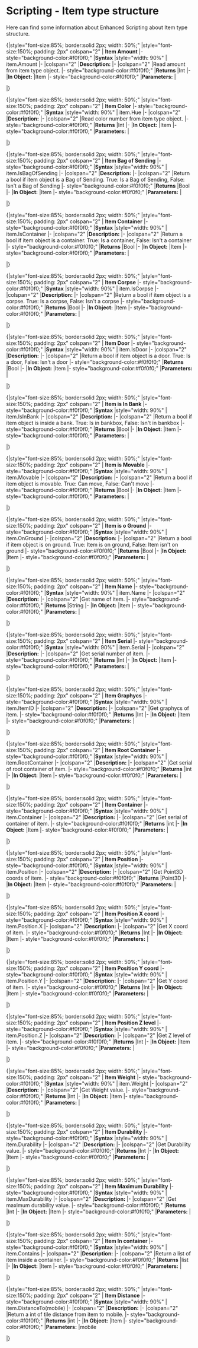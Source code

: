 #  Scripting - Item type structure 
Here can find some information about Enhanced Scripting about Item type structure.


{|style="font-size:85%; border:solid 2px; width: 50%;"
|style="font-size:150%;  padding: 2px" colspan="2" | **Item Amount**
|- style="background-color:#f0f0f0;"
|**Syntax**
|style="width: 90%" | item.Amount
|-
|colspan="2" |**Description:**
|-
|colspan="2" |Read amount from item type object.
|- style="background-color:#f0f0f0;"
|**Returns**
|Int
|-
|**In Object:**
|Item
|- style="background-color:#f0f0f0;"
|**Parameters:**
|

|}

{|style="font-size:85%; border:solid 2px; width: 50%;"
|style="font-size:150%;  padding: 2px" colspan="2" | **Item Color**
|- style="background-color:#f0f0f0;"
|**Syntax**
|style="width: 90%" | item.Hue
|-
|colspan="2" |**Description:**
|-
|colspan="2" |Read color number from item type object.
|- style="background-color:#f0f0f0;"
|**Returns**
|Int
|-
|**In Object:**
|Item
|- style="background-color:#f0f0f0;"
|**Parameters:**
|

|}

{|style="font-size:85%; border:solid 2px; width: 50%;"
|style="font-size:150%;  padding: 2px" colspan="2" | **Item Bag of Sending**
|- style="background-color:#f0f0f0;"
|**Syntax**
|style="width: 90%" | item.IsBagOfSending
|-
|colspan="2" |**Description:**
|-
|colspan="2" |Return a bool if item object is a Bag of Sending. True: Is a Bag of Sending, False: Isn't a Bag of Sending
|- style="background-color:#f0f0f0;"
|**Returns**
|Bool
|-
|**In Object:**
|Item
|- style="background-color:#f0f0f0;"
|**Parameters:**
|

|}

{|style="font-size:85%; border:solid 2px; width: 50%;"
|style="font-size:150%;  padding: 2px" colspan="2" | **Item Container**
|- style="background-color:#f0f0f0;"
|**Syntax**
|style="width: 90%" | item.IsContainer
|-
|colspan="2" |**Description:**
|-
|colspan="2" |Return a bool if item object is a container. True: Is a container, False: Isn't a container
|- style="background-color:#f0f0f0;"
|**Returns**
|Bool
|-
|**In Object:**
|Item
|- style="background-color:#f0f0f0;"
|**Parameters:**
|

|}

{|style="font-size:85%; border:solid 2px; width: 50%;"
|style="font-size:150%;  padding: 2px" colspan="2" | **Item Corpse**
|- style="background-color:#f0f0f0;"
|**Syntax**
|style="width: 90%" | item.IsCorpse
|-
|colspan="2" |**Description:**
|-
|colspan="2" |Return a bool if item object is a corpse. True: Is a corpse, False: Isn't a corpse
|- style="background-color:#f0f0f0;"
|**Returns**
|Bool
|-
|**In Object:**
|Item
|- style="background-color:#f0f0f0;"
|**Parameters:**
|

|}

{|style="font-size:85%; border:solid 2px; width: 50%;"
|style="font-size:150%;  padding: 2px" colspan="2" | **Item Door**
|- style="background-color:#f0f0f0;"
|**Syntax**
|style="width: 90%" | item.IsDoor
|-
|colspan="2" |**Description:**
|-
|colspan="2" |Return a bool if item object is a door. True: Is a door, False: Isn't a door
|- style="background-color:#f0f0f0;"
|**Returns**
|Bool
|-
|**In Object:**
|Item
|- style="background-color:#f0f0f0;"
|**Parameters:**
|

|}

{|style="font-size:85%; border:solid 2px; width: 50%;"
|style="font-size:150%;  padding: 2px" colspan="2" | **Item is In Bank**
|- style="background-color:#f0f0f0;"
|**Syntax**
|style="width: 90%" | item.IsInBank
|-
|colspan="2" |**Description:**
|-
|colspan="2" |Return a bool if item object is inside a bank. True: Is in bankbox, False: Isn't in bankbox
|- style="background-color:#f0f0f0;"
|**Returns**
|Bool
|-
|**In Object:**
|Item
|- style="background-color:#f0f0f0;"
|**Parameters:**
|

|}

{|style="font-size:85%; border:solid 2px; width: 50%;"
|style="font-size:150%;  padding: 2px" colspan="2" | **Item is Movable**
|- style="background-color:#f0f0f0;"
|**Syntax**
|style="width: 90%" | item.Movable
|-
|colspan="2" |**Description:**
|-
|colspan="2" |Return a bool if item object is movable. True: Can move, False: Can't move
|- style="background-color:#f0f0f0;"
|**Returns**
|Bool
|-
|**In Object:**
|Item
|- style="background-color:#f0f0f0;"
|**Parameters:**
|

|}

{|style="font-size:85%; border:solid 2px; width: 50%;"
|style="font-size:150%;  padding: 2px" colspan="2" | **Item is o Ground**
|- style="background-color:#f0f0f0;"
|**Syntax**
|style="width: 90%" | item.OnGround
|-
|colspan="2" |**Description:**
|-
|colspan="2" |Return a bool if item object is on ground. True: Item is on ground, False: Item isn't on ground
|- style="background-color:#f0f0f0;"
|**Returns**
|Bool
|-
|**In Object:**
|Item
|- style="background-color:#f0f0f0;"
|**Parameters:**
|

|}

{|style="font-size:85%; border:solid 2px; width: 50%;"
|style="font-size:150%;  padding: 2px" colspan="2" | **Item Name**
|- style="background-color:#f0f0f0;"
|**Syntax**
|style="width: 90%" | item.Name
|-
|colspan="2" |**Description:**
|-
|colspan="2" |Get name of item.
|- style="background-color:#f0f0f0;"
|**Returns**
|String
|-
|**In Object:**
|Item
|- style="background-color:#f0f0f0;"
|**Parameters:**
|

|}

{|style="font-size:85%; border:solid 2px; width: 50%;"
|style="font-size:150%;  padding: 2px" colspan="2" | **Item Serial**
|- style="background-color:#f0f0f0;"
|**Syntax**
|style="width: 90%" | item.Serial
|-
|colspan="2" |**Description:**
|-
|colspan="2" |Get serial number of item.
|- style="background-color:#f0f0f0;"
|**Returns**
|Int
|-
|**In Object:**
|Item
|- style="background-color:#f0f0f0;"
|**Parameters:**
|

|}

{|style="font-size:85%; border:solid 2px; width: 50%;"
|style="font-size:150%;  padding: 2px" colspan="2" | **Item Graphycs**
|- style="background-color:#f0f0f0;"
|**Syntax**
|style="width: 90%" | item.ItemID
|-
|colspan="2" |**Description:**
|-
|colspan="2" |Get graphycs of item.
|- style="background-color:#f0f0f0;"
|**Returns**
|Int
|-
|**In Object:**
|Item
|- style="background-color:#f0f0f0;"
|**Parameters:**
|

|}

{|style="font-size:85%; border:solid 2px; width: 50%;"
|style="font-size:150%;  padding: 2px" colspan="2" | **Item Root Container**
|- style="background-color:#f0f0f0;"
|**Syntax**
|style="width: 90%" | item.RootContainer
|-
|colspan="2" |**Description:**
|-
|colspan="2" |Get serial of root container of item.
|- style="background-color:#f0f0f0;"
|**Returns**
|int
|-
|**In Object:**
|Item
|- style="background-color:#f0f0f0;"
|**Parameters:**
|

|}

{|style="font-size:85%; border:solid 2px; width: 50%;"
|style="font-size:150%;  padding: 2px" colspan="2" | **Item Container**
|- style="background-color:#f0f0f0;"
|**Syntax**
|style="width: 90%" | item.Container
|-
|colspan="2" |**Description:**
|-
|colspan="2" |Get serial of container of item.
|- style="background-color:#f0f0f0;"
|**Returns**
|int
|-
|**In Object:**
|Item
|- style="background-color:#f0f0f0;"
|**Parameters:**
|

|}

{|style="font-size:85%; border:solid 2px; width: 50%;"
|style="font-size:150%;  padding: 2px" colspan="2" | **Item Position**
|- style="background-color:#f0f0f0;"
|**Syntax**
|style="width: 90%" | item.Position
|-
|colspan="2" |**Description:**
|-
|colspan="2" |Get Point3D coords of item.
|- style="background-color:#f0f0f0;"
|**Returns**
|Point3D
|-
|**In Object:**
|Item
|- style="background-color:#f0f0f0;"
|**Parameters:**
|

|}

{|style="font-size:85%; border:solid 2px; width: 50%;"
|style="font-size:150%;  padding: 2px" colspan="2" | **Item Position X coord**
|- style="background-color:#f0f0f0;"
|**Syntax**
|style="width: 90%" | item.Position.X
|-
|colspan="2" |**Description:**
|-
|colspan="2" |Get X coord of item.
|- style="background-color:#f0f0f0;"
|**Returns**
|Int
|-
|**In Object:**
|Item
|- style="background-color:#f0f0f0;"
|**Parameters:**
|

|}

{|style="font-size:85%; border:solid 2px; width: 50%;"
|style="font-size:150%;  padding: 2px" colspan="2" | **Item Position Y coord**
|- style="background-color:#f0f0f0;"
|**Syntax**
|style="width: 90%" | item.Position.Y
|-
|colspan="2" |**Description:**
|-
|colspan="2" |Get Y coord of item.
|- style="background-color:#f0f0f0;"
|**Returns**
|Int
|-
|**In Object:**
|Item
|- style="background-color:#f0f0f0;"
|**Parameters:**
|

|}

{|style="font-size:85%; border:solid 2px; width: 50%;"
|style="font-size:150%;  padding: 2px" colspan="2" | **Item Position Z level**
|- style="background-color:#f0f0f0;"
|**Syntax**
|style="width: 90%" | item.Position.Z
|-
|colspan="2" |**Description:**
|-
|colspan="2" |Get Z level of item.
|- style="background-color:#f0f0f0;"
|**Returns**
|Int
|-
|**In Object:**
|Item
|- style="background-color:#f0f0f0;"
|**Parameters:**
|

|}

{|style="font-size:85%; border:solid 2px; width: 50%;"
|style="font-size:150%;  padding: 2px" colspan="2" | **Item Weight**
|- style="background-color:#f0f0f0;"
|**Syntax**
|style="width: 90%" | item.Weight
|-
|colspan="2" |**Description:**
|-
|colspan="2" |Get Weight value.
|- style="background-color:#f0f0f0;"
|**Returns**
|Int
|-
|**In Object:**
|Item
|- style="background-color:#f0f0f0;"
|**Parameters:**
|

|}

{|style="font-size:85%; border:solid 2px; width: 50%;"
|style="font-size:150%;  padding: 2px" colspan="2" | **Item Durability**
|- style="background-color:#f0f0f0;"
|**Syntax**
|style="width: 90%" | item.Durability
|-
|colspan="2" |**Description:**
|-
|colspan="2" |Get Durability value.
|- style="background-color:#f0f0f0;"
|**Returns**
|Int
|-
|**In Object:**
|Item
|- style="background-color:#f0f0f0;"
|**Parameters:**
|

|}

{|style="font-size:85%; border:solid 2px; width: 50%;"
|style="font-size:150%;  padding: 2px" colspan="2" | **Item Maximum Durability**
|- style="background-color:#f0f0f0;"
|**Syntax**
|style="width: 90%" | item.MaxDurability
|-
|colspan="2" |**Description:**
|-
|colspan="2" |Get maximum durability value.
|- style="background-color:#f0f0f0;"
|**Returns**
|Int
|-
|**In Object:**
|Item
|- style="background-color:#f0f0f0;"
|**Parameters:**
|

|}

{|style="font-size:85%; border:solid 2px; width: 50%;"
|style="font-size:150%;  padding: 2px" colspan="2" | **Item In container**
|- style="background-color:#f0f0f0;"
|**Syntax**
|style="width: 90%" | item.Contains
|-
|colspan="2" |**Description:**
|-
|colspan="2" |Return a list of item inside a container.
|- style="background-color:#f0f0f0;"
|**Returns**
|list
|-
|**In Object:**
|Item
|- style="background-color:#f0f0f0;"
|**Parameters:**
|

|}


{|style="font-size:85%; border:solid 2px; width: 50%;"
|style="font-size:150%;  padding: 2px" colspan="2" | **Item Distance**
|- style="background-color:#f0f0f0;"
|**Syntax**
|style="width: 90%" | item.DistanceTo(mobile)
|-
|colspan="2" |**Description:**
|-
|colspan="2" |Return a int of tile distance from item to mobile.
|- style="background-color:#f0f0f0;"
|**Returns**
|int
|-
|**In Object:**
|Item
|- style="background-color:#f0f0f0;"
|**Parameters:**
|mobile

|}
